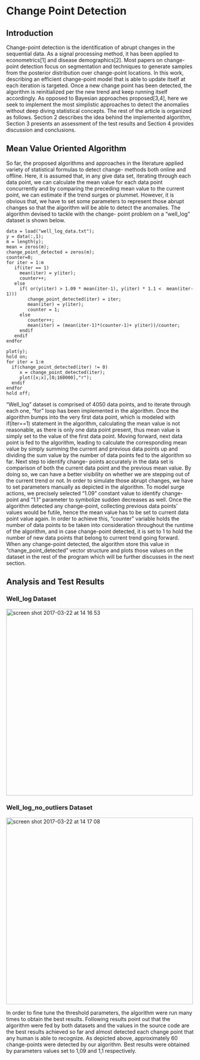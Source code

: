 # Change Point Detection
## Introduction
Change-point detection is the identification of abrupt changes in the sequential data. As a signal processing method, it has been applied to econometrics[1] and disease demographics[2]. Most papers on change-point detection focus on segmentation and techniques to generate samples from the posterior distribution over change-point locations. In this work, describing an efficient change-point model that is able to update itself at each iteration is targeted. Once a new change point has been detected, the algorithm is reinitialized per the new trend and keep running itself accordingly. As opposed to Bayesian approaches proposed[3,4], here we seek to implement the most simplistic approaches to detect the anomalies without deep diving statistical concepts. The rest of the article is organized as follows. Section 2 describes the idea behind the implemented algorithm, Section 3 presents an assessment of the test results and Section 4 provides discussion and conclusions.

## Mean Value Oriented Algorithm
So far, the proposed algorithms and approaches in the literature applied variety of statistical formulas to detect change- methods both online and offline. Here, it is assumed that, in any give data set, iterating through each data point, we can calculate the mean value for each data point concurrently and by comparing the preceding mean value to the current point, we can estimate if the trend surges or plummet. However, it is obvious that, we have to set some parameters to represent those abrupt changes so that the algorithm will be able to detect the anomalies. The algorithm devised to tackle with the change- point problem on a “well_log” dataset is shown below.
```
data = load("well_log_data.txt");
y = data(:,1);
m = length(y);
mean = zeros(m);
change_point_detected = zeros(m);
counter=0;
for iter = 1:m
   if(iter == 1)
     mean(iter) = y(iter);
     counter++;
   else
     if( or(y(iter) > 1.09 * mean(iter-1), y(iter) * 1.1 <  mean(iter-1)))
        change_point_detected(iter) = iter;
        mean(iter) = y(iter);
        counter = 1;
     else
        counter++;
        mean(iter) = (mean(iter-1)*(counter-1)+ y(iter))/counter;
     endif
   endif
endfor

plot(y);
hold on;
for iter = 1:m
  if(change_point_detected(iter) != 0)
     x = change_point_detected(iter);
     plot([x;x],[0;160000],"r");
  endif
endfor
hold off;
```
“Well_log” dataset is comprised of 4050 data points, and to iterate through each one, “for” loop has been implemented in the algorithm. Once the algorithm bumps into the very first data point, which is modeled with if(iter==1) statement in the algorithm, calculating the mean value is not reasonable, as there is only one data point present, thus mean value is simply set to the value of the first data point. Moving forward, next data point is fed to the algorithm, leading to calculate the corresponding mean value by simply summing the current and previous data points up and dividing the sum value by the number of data points fed to the algorithm so far. Next step to identify change- points accurately in the data set is comparison of both the current data point and the previous mean value. By doing so, we can have a better visibility on whether we are stepping out of the current trend or not. In order to simulate those abrupt changes, we have to set parameters manually as depicted in the algorithm. To model surge actions, we precisely selected “1.09” constant value to identify change-point and “1.1” parameter to symbolize sudden decreases as well. Once the algorithm detected any change-point, collecting previous data points’ values would be futile, hence the mean value has to be set to current data point value again. In order to achieve this, “counter” variable holds the number of data points to be taken into consideration throughout the runtime of the algorithm, and in case change-point detected, it is set to 1 to hold the number of new data points that belong to current trend going forward. When any change-point detected, the algorithm store this value in “change_point_detected” vector structure and plots those values on the dataset in the rest of the program which will be further discusses in the next section.

## Analysis and Test Results
### Well_log Dataset

<img width="500" alt="screen shot 2017-03-22 at 14 16 53" src="https://cloud.githubusercontent.com/assets/18366839/24195332/02e41820-0f02-11e7-96af-9612bf01ea1a.png">

### Well_log_no_outliers Dataset

<img width="500" alt="screen shot 2017-03-22 at 14 17 08" src="https://cloud.githubusercontent.com/assets/18366839/24195333/03c9440e-0f02-11e7-9597-5de11daaff94.png">

In order to fine tune the threshold parameters, the algorithm were run many times to obtain the best results. Following results point out that the algorithm were fed by both datasets and the values in the source code are the best results achieved so far and almost detected each change point that any human is able to recognize. As depicted above, approximately 60 change-points were detected by our algorithm. Best results were obtained by parameters values set to 1,09 and 1,1 respectively.
